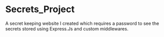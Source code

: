 # Secrets_Project
A secret keeping website I created which requires a password to see the secrets stored using Express.Js and custom middlewares.
